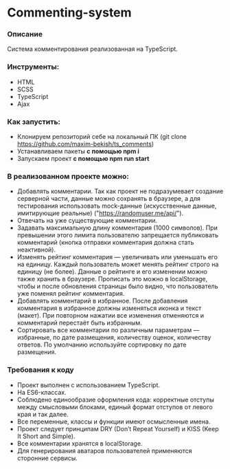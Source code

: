 # Commenting-system

### Описание

Система комментирования реализованная на TypeScript.

### Инструменты:
- HTML
- SCSS
- TypeScript
- Ajax
  
### Как запустить:
- Клонируем репозиторий себе на локальный ПК (git clone https://github.com/maxim-bekish/ts_comments)
- Устанавливаем пакеты **с помощью npm i**
- Запускаем проект **с помощью npm run start**
  
### В реализованном проекте можно:

- Добавлять комментарии. Так как проект не подразумевает создание серверной части, данные можно сохранять в браузере, а для тестирования использовать mock-данные (искусственные данные, имитирующие реальные) ("https://randomuser.me/api/").
- Отвечать на уже существующие комментарии.
- Задавать максимальную длину комментария (1000 символов). При превышении этого лимита пользователю запрещается публиковать комментарий (кнопка отправки комментария должна стать неактивной).
- Изменять рейтинг комментария — увеличивать или уменьшать его на единицу. Каждый пользователь может менять рейтинг строго на единицу (не более). Данные о рейтинге и его изменении можно также хранить в браузере. Прописать это можно в localStorage, чтобы и после обновления страницы было видно, что пользователь уже поменял рейтинг комментария.
- Добавлять комментарий в избранное. После добавления комментария в избранное должны изменяться иконка и текст (макет). При повторном нажатии все изменения отменяются и комментарий перестаёт быть избранным.
- Сортировать все комментарии по различным параметрам — избранные, по дате размещения, количеству оценок, количеству ответов. По умолчанию используйте сортировку по дате размещения.
  
### Требования к коду
- Проект выполнен с использованием TypeScript.
- На ES6-классах.
- Соблюдено единообразие оформления кода: корректные отступы между смысловыми блоками, единый формат отступов от левого края и так далее.
- Все переменные, классы и функции имеют осмысленные имена.
- Проект следует принципам DRY (Don’t Repeat Yourself) и KISS (Keep It Short and Simple).
- Все комментарии хранятся в localStorage.
- Для генерирования аватаров пользователей применяются сторонние сервисы.
